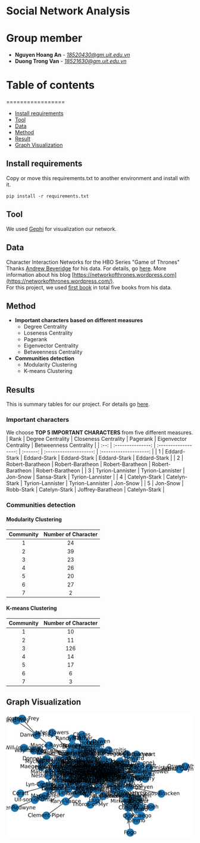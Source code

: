# Social Network Analysis  

# Group member
* **Nguyen Hoang An** - *18520430@gm.uit.edu.vn*
* **Duong Trong Van** - *18521630@gm.uit.edu.vn*

# Table of contents
=================

<!--ts-->
   * [Install requirements](#install-requirements)
   * [Tool](#tool)
   * [Data](#data)
   * [Method](#method)
   * [Result](result)
   * [Graph Visualization](#graph-visualization)
   
<!--te-->

## Install requirements
Copy or move this requirements.txt to another environment and install with it.
```Shell
pip install -r requirements.txt
```

## Tool
We used [Gephi](https://gephi.org/) for visualization our network.

## Data
Character Interaction Networks for the HBO Series "Game of Thrones"  
Thanks [Andrew Beveridge](https://twitter.com/mathbeveridge) for his data. For details, go [here](https://github.com/mathbeveridge/asoiaf). More information about his blog [https://networkofthrones.wordpress.com](https://networkofthrones.wordpress.com/).  
For this project, we used [first book](https://github.com/mathbeveridge/asoiaf/blob/master/data/asoiaf-all-nodes.csv) in total five books from his data.

## Method
* **Important characters based on different measures**
    * Degree Centrality
    * Loseness Centrality
    * Pagerank
    * Eigenvector Centrality
    * Betweenness Centrality
* **Communities detection** 
    * Modularity Clustering
    * K-means Clustering
 
## Results
This is summary tables for our project. For details go [here](Results).

### Important characters
We choose **TOP 5 IMPORTANT CHARACTERS** from five different measures.
| Rank | Degree Centrality | Closeness Centrality | Pagerank | Eigenvector Centrality	| Betweenness Centrality |
| :--: | :---------------: | :------------------: | :------: | :--------------------:	| :--------------------: |
| 1 | Eddard-Stark | Eddard-Stark | Eddard-Stark | Eddard-Stark	| Eddard-Stark |
| 2 | Robert-Baratheon | Robert-Baratheon | Robert-Baratheon | Robert-Baratheon	| Robert-Baratheon |
| 3 | Tyrion-Lannister | Tyrion-Lannister | Jon-Snow | Sansa-Stark		| Tyrion-Lannister |
| 4 | Catelyn-Stark	 | Catelyn-Stark	 | Tyrion-Lannister	 | Tyrion-Lannister		| Jon-Snow |
| 5 | Jon-Snow | Robb-Stark | Catelyn-Stark | Joffrey-Baratheon	| Catelyn-Stark |

### Communities detection
#### Modularity Clustering
| Community | Number of Character |
| :-------: | :-----------------: | 
| 1 | 24 |
| 2 | 39 |
| 3 | 23 |
| 4 | 26 | 
| 5 | 20 |
| 6 | 27 |
| 7 | 2 |

#### K-means Clustering
| Community | Number of Character |
| :-------: | :-----------------: | 
| 1 | 10 |
| 2 | 11 |
| 3 | 126 |
| 4 | 14 | 
| 5 | 17 |
| 6 | 6 |
| 7 | 3 |
 
## Graph Visualization
<img src = 'graph.png'>
